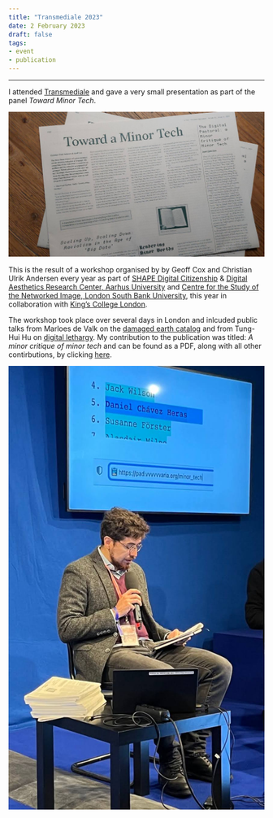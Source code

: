```yaml
---
title: "Transmediale 2023"
date: 2 February 2023
draft: false
tags:
- event
- publication
---
```

---

I attended [Transmediale](https://2023.transmediale.de/en) and gave a very small presentation as part of the panel *Toward Minor Tech*.

[![Towards a Minor Tech Newspaper](assets/images/minor_tech_news.jpeg)](https://darc.au.dk/fileadmin/DARC/newspapers/toward-a-minor-tech-online-sm.pdf)

This is the result of a workshop organised by by Geoff Cox and Christian Ulrik Andersen every year as part of [SHAPE Digital Citizenship](https://shape.au.dk/en/) & [Digital Aesthetics Research Center, Aarhus University](https://darc.au.dk/) and [Centre for the Study of the Networked Image, London South Bank University](https://www.centreforthestudyof.net/), this year in collaboration with [King’s College London](https://www.kcl.ac.uk/). 

The workshop took place over several days in London and inlcuded public talks from Marloes de Valk on the [damaged earth catalog](https://damaged.bleu255.com/) and from Tung-Hui Hu on [digital lethargy](https://thephotographersgallery.org.uk/whats-on/talk-digital-lethargy).
My contribution to the publication was titled: *A minor critique of minor tech* and can be found as a PDF, along with all other contirbutions, by clicking [here](https://darc.au.dk/fileadmin/DARC/newspapers/toward-a-minor-tech-online-sm.pdf).

![minor tech panel](assets/images/minor_tech_panel.jpeg)
